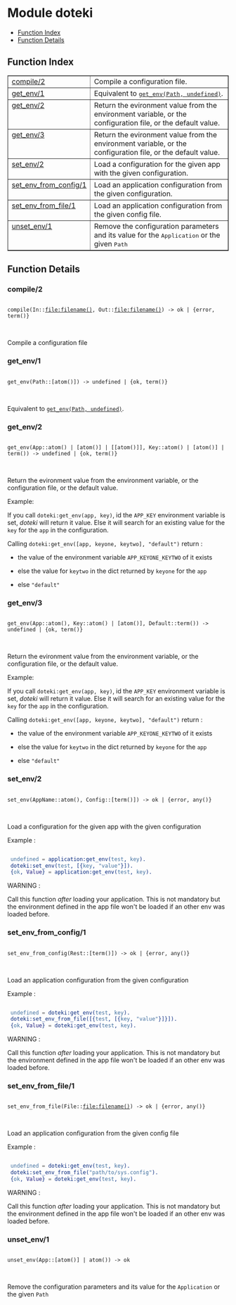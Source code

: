 

# Module doteki #
* [Function Index](#index)
* [Function Details](#functions)

<a name="index"></a>

## Function Index ##


<table width="100%" border="1" cellspacing="0" cellpadding="2" summary="function index"><tr><td valign="top"><a href="#compile-2">compile/2</a></td><td>
Compile a configuration file.</td></tr><tr><td valign="top"><a href="#get_env-1">get_env/1</a></td><td>Equivalent to <a href="#get_env-2"><tt>get_env(Path, undefined)</tt></a>.</td></tr><tr><td valign="top"><a href="#get_env-2">get_env/2</a></td><td> 
Return the evironment value from the environment variable, or the configuration file, or 
the default value.</td></tr><tr><td valign="top"><a href="#get_env-3">get_env/3</a></td><td> 
Return the evironment value from the environment variable, or the configuration file, or 
the default value.</td></tr><tr><td valign="top"><a href="#set_env-2">set_env/2</a></td><td> 
Load a configuration for the given app with the given configuration.</td></tr><tr><td valign="top"><a href="#set_env_from_config-1">set_env_from_config/1</a></td><td> 
Load an application configuration from the given configuration.</td></tr><tr><td valign="top"><a href="#set_env_from_file-1">set_env_from_file/1</a></td><td> 
Load an application configuration from the given config file.</td></tr><tr><td valign="top"><a href="#unset_env-1">unset_env/1</a></td><td>
Remove the configuration parameters and its value for the <tt>Application</tt> or the
given <tt>Path</tt></td></tr></table>


<a name="functions"></a>

## Function Details ##

<a name="compile-2"></a>

### compile/2 ###

<pre><code>
compile(In::<a href="file.md#type-filename">file:filename()</a>, Out::<a href="file.md#type-filename">file:filename()</a>) -&gt; ok | {error, term()}
</code></pre>
<br />

Compile a configuration file

<a name="get_env-1"></a>

### get_env/1 ###

<pre><code>
get_env(Path::[atom()]) -&gt; undefined | {ok, term()}
</code></pre>
<br />

Equivalent to [`get_env(Path, undefined)`](#get_env-2).

<a name="get_env-2"></a>

### get_env/2 ###

<pre><code>
get_env(App::atom() | [atom()] | [[atom()]], Key::atom() | [atom()] | term()) -&gt; undefined | {ok, term()}
</code></pre>
<br />


Return the evironment value from the environment variable, or the configuration file, or 
the default value.

Example:

If you call `doteki:get_env(app, key)`, id the `APP_KEY` environment
variable is set, _doteki_ will return it value. Else it will search for an existing
value for the `key` for the `app` in the configuration.

Calling `doteki:get_env([app, keyone, keytwo], "default")` return :

* the value  of the environment variable `APP_KEYONE_KEYTWO` of it exists

* else the value for `keytwo` in the dict returned by `keyone` for the `app`

* else `"default"`


<a name="get_env-3"></a>

### get_env/3 ###

<pre><code>
get_env(App::atom(), Key::atom() | [atom()], Default::term()) -&gt; undefined | {ok, term()}
</code></pre>
<br />


Return the evironment value from the environment variable, or the configuration file, or 
the default value.

Example:

If you call `doteki:get_env(app, key)`, id the `APP_KEY` environment
variable is set, _doteki_ will return it value. Else it will search for an existing
value for the `key` for the `app` in the configuration.

Calling `doteki:get_env([app, keyone, keytwo], "default")` return :

* the value  of the environment variable `APP_KEYONE_KEYTWO` of it exists

* else the value for `keytwo` in the dict returned by `keyone` for the `app`

* else `"default"`


<a name="set_env-2"></a>

### set_env/2 ###

<pre><code>
set_env(AppName::atom(), Config::[term()]) -&gt; ok | {error, any()}
</code></pre>
<br />


Load a configuration for the given app with the given configuration

Example :

```erlang

 undefined = application:get_env(test, key).
 doteki:set_env(test, [{key, "value"}]).
 {ok, Value} = application:get_env(test, key).
```

WARNING :

Call this function *after* loading your application. This is not mandatory but the
environment defined in the app file won't be loaded if an other env was loaded before.

<a name="set_env_from_config-1"></a>

### set_env_from_config/1 ###

<pre><code>
set_env_from_config(Rest::[term()]) -&gt; ok | {error, any()}
</code></pre>
<br />


Load an application configuration from the given configuration

Example :

```erlang

 undefined = doteki:get_env(test, key).
 doteki:set_env_from_file([{test, [{key, "value"}]}]).
 {ok, Value} = doteki:get_env(test, key).
```

WARNING :

Call this function *after* loading your application. This is not mandatory but the
environment defined in the app file won't be loaded if an other env was loaded before.

<a name="set_env_from_file-1"></a>

### set_env_from_file/1 ###

<pre><code>
set_env_from_file(File::<a href="file.md#type-filename">file:filename()</a>) -&gt; ok | {error, any()}
</code></pre>
<br />


Load an application configuration from the given config file

Example :

```erlang

 undefined = doteki:get_env(test, key).
 doteki:set_env_from_file("path/to/sys.config").
 {ok, Value} = doteki:get_env(test, key).
```

WARNING :

Call this function *after* loading your application. This is not mandatory but the
environment defined in the app file won't be loaded if an other env was loaded before.

<a name="unset_env-1"></a>

### unset_env/1 ###

<pre><code>
unset_env(App::[atom()] | atom()) -&gt; ok
</code></pre>
<br />

Remove the configuration parameters and its value for the `Application` or the
given `Path`

